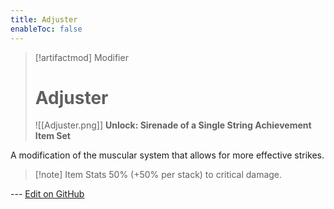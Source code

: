 ```yaml
---
title: Adjuster
enableToc: false
---
```

> [!artifactmod] Modifier
>
> # Adjuster
>
> ![[Adjuster.png]]
> **Unlock: Sirenade of a Single String Achievement Item Set** 

A modification of the muscular system that allows for more effective strikes.

> [!note] Item Stats
> 50% (+50% per stack) to critical damage.

--- [Edit on GitHub](https://github.com/Mondrethos/gatekeeperwiki/edit/main/content/Artifacts/Juju.md)
